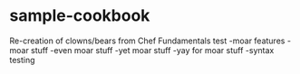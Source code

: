 # sample-cookbook

Re-creation of clowns/bears from Chef Fundamentals
test
-moar features
-moar stuff
-even moar stuff
-yet moar stuff
-yay for moar stuff
-syntax testing

